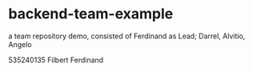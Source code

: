 # backend-team-example

a team repository demo, consisted of Ferdinand as Lead; Darrel, Alvitio, Angelo

535240135
Filbert Ferdinand
